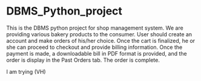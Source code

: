 # DBMS_Python_project
This is the DBMS python project for shop management system.
We are providing various bakery products to the consumer. User should create an account and make orders of his/her choice.
Once the cart is finalized, he or she can proceed to checkout and provide billing information. Once the payment is made, a downloadable bill in PDF format is provided, and the order is display in the Past Orders tab. The order is complete.

I am trying (VH)
